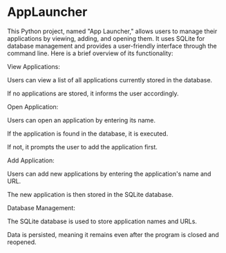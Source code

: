 # AppLauncher
 This Python project, named "App Launcher," allows users to manage their applications by viewing, adding, and opening them. It uses SQLite for database management and provides a user-friendly interface through the command line. Here is a brief overview of
its functionality:

View Applications:

Users can view a list of all applications currently stored in the database.

If no applications are stored, it informs the user accordingly.

Open Application:

Users can open an application by entering its name.

If the application is found in the database, it is executed.

If not, it prompts the user to add the application first.

Add Application:

Users can add new applications by entering the application's name and URL.

The new application is then stored in the SQLite database.

Database Management:

The SQLite database is used to store application names and URLs.

Data is persisted, meaning it remains even after the program is closed and reopened.
